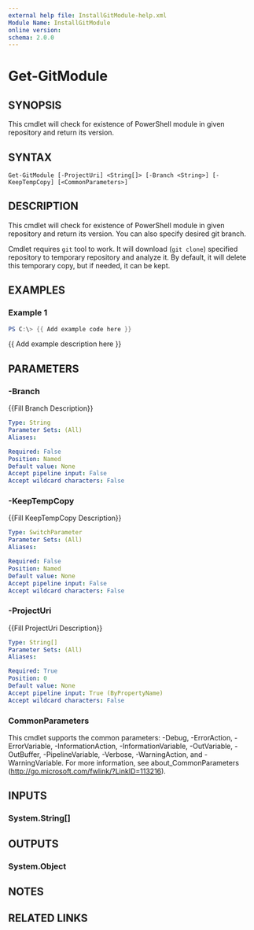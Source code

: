 ```yaml
---
external help file: InstallGitModule-help.xml
Module Name: InstallGitModule
online version:
schema: 2.0.0
---
```


# Get-GitModule

## SYNOPSIS

This cmdlet will check for existence of PowerShell module in given repository and return its version.

## SYNTAX

```
Get-GitModule [-ProjectUri] <String[]> [-Branch <String>] [-KeepTempCopy] [<CommonParameters>]
```

## DESCRIPTION

This cmdlet will check for existence of PowerShell module in given repository and return its version.
You can also specify desired git branch.

Cmdlet requires `git` tool to work.
It will download (`git clone`) specified repository to temporary repository and analyze it.
By default, it will delete this temporary copy, but if needed, it can be kept.

## EXAMPLES

### Example 1
```powershell
PS C:\> {{ Add example code here }}
```

{{ Add example description here }}

## PARAMETERS

### -Branch
{{Fill Branch Description}}

```yaml
Type: String
Parameter Sets: (All)
Aliases:

Required: False
Position: Named
Default value: None
Accept pipeline input: False
Accept wildcard characters: False
```

### -KeepTempCopy
{{Fill KeepTempCopy Description}}

```yaml
Type: SwitchParameter
Parameter Sets: (All)
Aliases:

Required: False
Position: Named
Default value: None
Accept pipeline input: False
Accept wildcard characters: False
```

### -ProjectUri
{{Fill ProjectUri Description}}

```yaml
Type: String[]
Parameter Sets: (All)
Aliases:

Required: True
Position: 0
Default value: None
Accept pipeline input: True (ByPropertyName)
Accept wildcard characters: False
```

### CommonParameters
This cmdlet supports the common parameters: -Debug, -ErrorAction, -ErrorVariable, -InformationAction, -InformationVariable, -OutVariable, -OutBuffer, -PipelineVariable, -Verbose, -WarningAction, and -WarningVariable. For more information, see about_CommonParameters (http://go.microsoft.com/fwlink/?LinkID=113216).

## INPUTS

### System.String[]

## OUTPUTS

### System.Object
## NOTES

## RELATED LINKS
